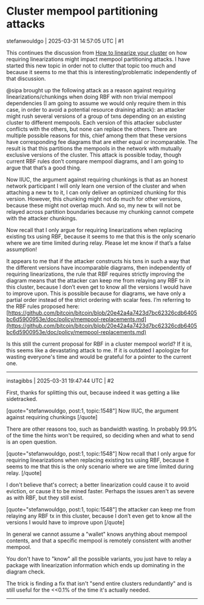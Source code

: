 # Cluster mempool partitioning attacks

stefanwouldgo | 2025-03-31 14:57:05 UTC | #1

This continues the discussion from [How to linearize your cluster](https://delvingbitcoin.org/t/how-to-linearize-your-cluster/303) on how requiring linearizations might impact mempool partitioning attacks. I have started this new topic in order not to clutter that topic too much and because it seems to me that this is interesting/problematic independently of that discussion. 

@sipa brought up the following attack as a reason against requiring linearizations/chunkings when doing RBF with non trivial mempool dependencies (I am going to assume we would only require them in this case, in order to avoid a potential resource draining attack): an attacker might rush several versions of a group of txns depending on an existing cluster to different mempools. Each version of this attacker subcluster conflicts with the others, but none can replace the others. There are multiple possible reasons for this, chief among them that these versions have corresponding fee diagrams that are either equal or incomparable. The result is that this partitions the mempools in the network with mutually exclusive versions of the cluster. This attack is possible today, though current RBF rules don’t compare mempool diagrams, and I am going to argue that that’s a good thing.

Now IIUC, the argument against requiring chunkings is that as an honest network participant I will only learn one version of the cluster and when attaching a new tx to it, I can only deliver an optimized chunking for this version. However, this chunking might not do much for other versions, because these might not overlap much. And so, my new tx will not be relayed across partition boundaries because my chunking cannot compete with the attacker chunkings. 

Now recall that I only argue for requiring linearizations when replacing existing txs using RBF, because it seems to me that this is the only scenario where we are time limited during relay. Please let me know if that’s a false assumption!

It appears to me that if the attacker constructs his txns in such a way that the different versions have incomparable diagrams, then independently of requiring linearizations, the rule that RBF requires strictly improving the diagram means that the attacker can keep me from relaying any RBF tx in this cluster, because I don’t even get to know all the versions I would have to improve upon. This is possible because for diagrams, we have only a partial order instead of the strict ordering with scalar fees. I’m referring to the RBF rules proposed here: [https://github.com/bitcoin/bitcoin/blob/20e42a4a7423d7bc62326cdb6405bc6d5900953e/doc/policy/mempool-replacements.md](https://github.com/bitcoin/bitcoin/blob/20e42a4a7423d7bc62326cdb6405bc6d5900953e/doc/policy/mempool-replacements.md)

Is this still the current proposal for RBF in a cluster mempool world? If it is, this seems like a devastating attack to me. If it is outdated I apologize for wasting everyone's time and would be grateful for a pointer to the current one.

-------------------------

instagibbs | 2025-03-31 19:47:44 UTC | #2

First, thanks for splitting this out, because indeed it was getting a like sidetracked.

[quote="stefanwouldgo, post:1, topic:1548"]
Now IIUC, the argument against requiring chunkings
[/quote]

There are other reasons too, such as bandwidth wasting. In probably 99.9% of the time the hints won't be required, so deciding when and what to send is an open question.

[quote="stefanwouldgo, post:1, topic:1548"]
Now recall that I only argue for requiring linearizations when replacing existing txs using RBF, because it seems to me that this is the only scenario where we are time limited during relay.
[/quote]

I don't believe that's correct; a better linearization could cause it to avoid eviction, or cause it to be mined faster. Perhaps the issues aren't as severe as with RBF, but they still exist.

[quote="stefanwouldgo, post:1, topic:1548"]
the attacker can keep me from relaying any RBF tx in this cluster, because I don’t even get to know all the versions I would have to improve upon
[/quote]

In general we cannot assume a "wallet" knows anything about mempool contents, and that a specific mempool is remotely consistent with another mempool. 

You don't have to "know" all the possible variants, you just have to relay a package with linearization information which ends up dominating in the diagram check.

The trick is finding a fix that isn't "send entire clusters redundantly" and is still useful for the <<0.1% of the time it's actually needed.

-------------------------

